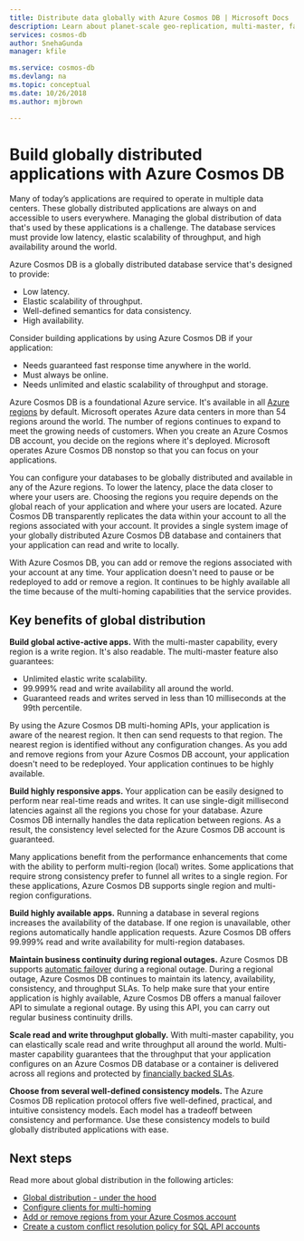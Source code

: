 ```yaml
---
title: Distribute data globally with Azure Cosmos DB | Microsoft Docs
description: Learn about planet-scale geo-replication, multi-master, failover, and data recovery by using global databases from Azure Cosmos DB, a globally distributed, multi-model database service.
services: cosmos-db
author: SnehaGunda
manager: kfile

ms.service: cosmos-db
ms.devlang: na
ms.topic: conceptual
ms.date: 10/26/2018
ms.author: mjbrown

---
```

# Build globally distributed applications with Azure Cosmos DB

Many of today’s applications are required to operate in multiple data centers. These globally distributed applications are always on and accessible to users everywhere. Managing the global distribution of data that's used by these applications is a challenge. The database services must provide low latency, elastic scalability of throughput, and high availability around the world. 

Azure Cosmos DB is a globally distributed database service that's designed to provide: 
 
- Low latency. 
- Elastic scalability of throughput. 
- Well-defined semantics for data consistency. 
- High availability. 

Consider building applications by using Azure Cosmos DB if your application: 
 
- Needs guaranteed fast response time anywhere in the world. 
- Must always be online. 
- Needs unlimited and elastic scalability of throughput and storage.

Azure Cosmos DB is a foundational Azure service. It's available in all [Azure regions](https://azure.microsoft.com/global-infrastructure/regions/) by default. Microsoft operates Azure data centers in more than 54 regions around the world. The number of regions continues to expand to meet the growing needs of customers. When you create an Azure Cosmos DB account, you decide on the regions where it's deployed. Microsoft operates Azure Cosmos DB nonstop so that you can focus on your applications.

You can configure your databases to be globally distributed and available in any of the Azure regions. To lower the latency, place the data closer to where your users are. Choosing the regions you require depends on the global reach of your application and where your users are located. Azure Cosmos DB transparently replicates the data within your account to all the regions associated with your account. It provides a single system image of your globally distributed Azure Cosmos DB database and containers that your application can read and write to locally. 

With Azure Cosmos DB, you can add or remove the regions associated with your account at any time. Your application doesn't need to pause or be redeployed to add or remove a region. It continues to be highly available all the time because of the multi-homing capabilities that the service provides.

## Key benefits of global distribution

**Build global active-active apps.** With the multi-master capability, every region is a write region. It's also readable. The multi-master feature also guarantees:

- Unlimited elastic write scalability. 
- 99.999% read and write availability all around the world.
- Guaranteed reads and writes served in less than 10 milliseconds at the 99th percentile.

By using the Azure Cosmos DB multi-homing APIs, your application is aware of the nearest region. It then can send requests to that region. The nearest region is identified without any configuration changes. As you add and remove regions from your Azure Cosmos DB account, your application doesn't need to be redeployed. Your application continues to be highly available.

**Build highly responsive apps.** Your application can be easily designed to perform near real-time reads and writes. It can use single-digit millisecond latencies against all the regions you chose for your database. Azure Cosmos DB internally handles the data replication between regions. As a result, the consistency level selected for the Azure Cosmos DB account is guaranteed.

Many applications benefit from the performance enhancements that come with the ability to perform multi-region (local) writes. Some applications that require strong consistency prefer to funnel all writes to a single region. For these applications, Azure Cosmos DB supports single region and multi-region configurations.

**Build highly available apps.** Running a database in several regions increases the availability of the database. If one region is unavailable, other regions automatically handle application requests. Azure Cosmos DB offers 99.999% read and write availability for multi-region databases.

**Maintain business continuity during regional outages.** Azure Cosmos DB supports [automatic failover](how-to-manage-database-account.md#automatic-failover) during a regional outage. During a regional outage, Azure Cosmos DB continues to maintain its latency, availability, consistency, and throughput SLAs. To help make sure that your entire application is highly available, Azure Cosmos DB offers a manual failover API to simulate a regional outage. By using this API, you can carry out regular business continuity drills.

**Scale read and write throughput globally.** With multi-master capability, you can elastically scale read and write throughput all around the world. Multi-master capability guarantees that the throughput that your application configures on an Azure Cosmos DB database or a container is delivered across all regions and protected by [financially backed SLAs](https://aka.ms/acdbsla).

**Choose from several well-defined consistency models.** The Azure Cosmos DB replication protocol offers five well-defined, practical, and intuitive consistency models. Each model has a tradeoff between consistency and performance. Use these consistency models to build globally distributed applications with ease.

## <a id="Next Steps"></a>Next steps

Read more about global distribution in the following articles:

* [Global distribution - under the hood](global-dist-under-the-hood.md)
* [Configure clients for multi-homing](how-to-manage-database-account.md#configure-clients-for-multi-homing)
* [Add or remove regions from your Azure Cosmos account](how-to-manage-database-account.md#addremove-regions-from-your-database-account)
* [Create a custom conflict resolution policy for SQL API accounts](how-to-manage-conflicts.md#create-a-custom-conflict-resolution-policy)
